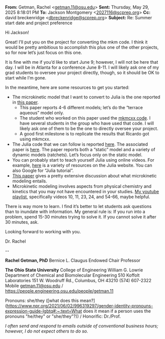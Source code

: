 **From:** Getman, Rachel <[getman.11@osu.edu](mailto:getman.11@osu.edu)>
**Sent:** Thursday, May 29, 2025 8:18:01 PM
**To:** Jackson Montgomery <[2027116@scprep.org](mailto:2027116@scprep.org)>
**Cc:** david breckenridge <[dbreckenridge@scprep.org](mailto:dbreckenridge@scprep.org)>
**Subject:** Re: Summer start date and project preference

Hi Jackson!

 

Great! I’ll put you on the project for converting the mkm code. I think it would be pretty ambitious to accomplish this plus one of the other projects, so for now let’s just focus on this one.

 

It is fine with me if you’d like to start June 9; however, I will not be here that day. I will be in Atlanta for a conference June 8-11. I will likely ask one of my grad students to oversee your project directly, though, so it should be OK to start while I’m gone.

 

In the meantime, here are some resources to get you started:

- The microkinetic model that I want to convert to Julia is the one reported in [this paper](https://www.sciencedirect.com/science/article/pii/S0021951724002756#appSB). 
  - This paper reports 4-6 different models; let’s do the “terrace aqueous” model only.
  - The student who worked on this paper used the [mkmcxx code](https://www.mkmcxx.nl/). I have several students in the group who have used that code. I will likely ask one of them to be the one to directly oversee your project.
  - A good first milestone is to replicate the results that Ricardo got using mkmcxx.
- The Julia code that we can follow is reported [here](https://github.com/srgathmann/ProgrammableOER). The associated paper is [here](https://chemrxiv.org/engage/chemrxiv/article-details/65af381d66c13817290d5404). The paper reports both a “static” model and a variety of dynamic models (ratchets). Let’s focus only on the static model.
- You can probably start to teach yourself Julia using online videos. For example, [here](https://julialang.org/learning/) is a variety of resources on the Julia website. You can also Google for “Julia tutorial”.
- [This paper](https://pubs.acs.org/doi/full/10.1021/acs.chemrev.0c00394?casa_token=1zF0X4e1MPUAAAAA%3A7V4nCMsMz918kHW9ayWxQldtQ-1iKhfkSuOfLt6m7cSLaB03Li0RT2Csx0_k7BQ8Rzpx3GyBUFmIScg) gives a pretty extensive discussion about what microkinetic modeling entails.
- Microkinetic modeling involves aspects from physical chemistry and kinetics that you may not have encountered in your studies. [My youtube playlist](https://youtube.com/playlist?list=PLSV5Smmq7NIA_Zml1k0b7CALucgmVm1LR&si=PDKHmCZazyE_Jo9H), specifically videos 10, 11, 23, 24, and 54-66, maybe helpful. 

 

There is way more to learn. I find it’s better to let students ask questions than to inundate with information. My general rule is: If you run into a problem, spend 15-30 minutes trying to solve it. If you cannot solve it after 30 minutes, ask. 

 

Looking forward to working with you.

 

Dr. Rachel 

 

 

\--

**Rachel Getman, PhD**
Bernice L. Claugus Endowed Chair
Professor

**The Ohio State University**
College of Engineering
William G. Lowrie Department of Chemical and Biomolecular Engineering
510 Koffolt Laboratories
151 W. Woodruff Rd., Columbus, OH 43210
(574) 607-2322 Mobile
[getman.11@osu.edu](mailto:getman.11@osu.edu) / https://people.engineering.osu.edu/people/getman.11

Pronouns: she/they ([what does this mean?](https://www.npr.org/2021/06/02/996319297/gender-identity-pronouns-expression-guide-lgbtq#:~:text=What does it mean if a person uses the pronouns "he/they" or "she/they"?)) / Honorific: Dr./Prof.

 

*I often send and respond to emails outside of conventional business hours; however, I do not expect others to do so.*
